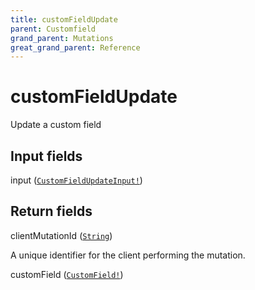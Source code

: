 ```yaml
---
title: customFieldUpdate
parent: Customfield
grand_parent: Mutations
great_grand_parent: Reference
---
```


# customFieldUpdate

Update a custom field

## Input fields

<div class="field-entry ">
  <span id="input" class="field-name anchored">input (<code><a href="/docs/reference/input_object/customfieldupdateinput">CustomFieldUpdateInput!</a></code>)</span>

  <div class="description-wrapper">

  </div>
</div>

## Return fields

<div class="field-entry ">
  <span id="clientmutationid" class="field-name anchored">clientMutationId (<code><a href="/docs/reference/scalar/string">String</a></code>)</span>

  <div class="description-wrapper">
   <p>A unique identifier for the client performing the mutation.</p>

  </div>
</div>

<div class="field-entry ">
  <span id="customfield" class="field-name anchored">customField (<code><a href="/docs/reference/object/customfield">CustomField!</a></code>)</span>

  <div class="description-wrapper">

  </div>
</div>

